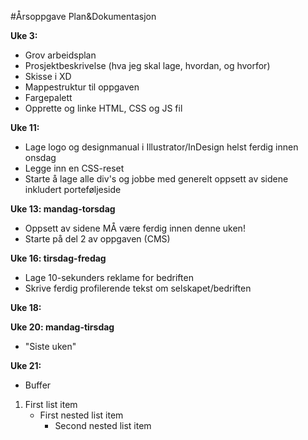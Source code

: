 #Årsoppgave Plan&Dokumentasjon

**Uke 3:**
  - Grov arbeidsplan
  - Prosjektbeskrivelse (hva jeg skal lage, hvordan, og hvorfor)
  - Skisse i XD
  - Mappestruktur til oppgaven
  - Fargepalett
  - Opprette og linke HTML, CSS og JS fil

**Uke 11:**
  - Lage logo og designmanual i Illustrator/InDesign helst ferdig innen onsdag
  - Legge inn en CSS-reset
  - Starte å lage alle div's og jobbe med generelt oppsett av sidene inkludert porteføljeside

**Uke 13: mandag-torsdag**
 - Oppsett av sidene MÅ være ferdig innen denne uken!
 - Starte på del 2 av oppgaven (CMS)

**Uke 16: tirsdag-fredag**
 - Lage 10-sekunders reklame for bedriften
 - Skrive ferdig profilerende tekst om selskapet/bedriften

**Uke 18:**

**Uke 20: mandag-tirsdag**
 - "Siste uken"

**Uke 21:**
 - Buffer

1. First list item
   - First nested list item
     - Second nested list item
